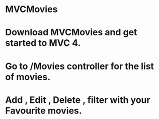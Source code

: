 # MVCMovies
# Download MVCMovies and get started to MVC 4.
# Go to /Movies controller for the list of movies.
# Add , Edit , Delete , filter with your Favourite movies.
